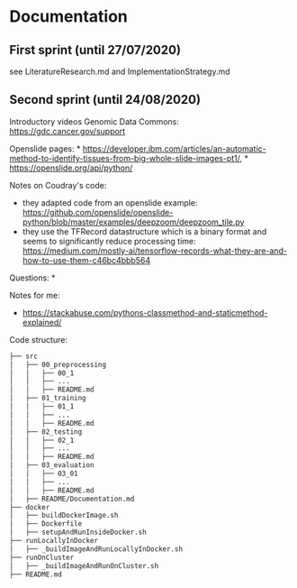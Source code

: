 # Documentation
## First sprint (until 27/07/2020)
see LiteratureResearch.md and ImplementationStrategy.md

## Second sprint (until 24/08/2020)

Introductory videos Genomic Data Commons: <https://gdc.cancer.gov/support>

Openslide pages: 
    * <https://developer.ibm.com/articles/an-automatic-method-to-identify-tissues-from-big-whole-slide-images-pt1/>, 
    * <https://openslide.org/api/python/>

Notes on Coudray's code: 
* they adapted code from an openslide example: <https://github.com/openslide/openslide-python/blob/master/examples/deepzoom/deepzoom_tile.py>
* they use the TFRecord datastructure which is a binary format and seems to significantly reduce processing time: https://medium.com/mostly-ai/tensorflow-records-what-they-are-and-how-to-use-them-c46bc4bbb564

Questions: 
* 

Notes for me: 
* <https://stackabuse.com/pythons-classmethod-and-staticmethod-explained/>


Code structure: 

```bash
├── src
│   ├── 00_preprocessing
│   │   ├── 00_1
│   │   ├── ...
│   │   ├── README.md
│   ├── 01_training
│   │   ├── 01_1
│   │   ├── ...
│   │   ├── README.md
│   ├── 02_testing
│   │   ├── 02_1
│   │   ├── ...
│   │   ├── README.md
│   ├── 03_evaluation 
│   │   ├── 03_01
│   │   ├── ...
│   │   ├── README.md
│   ├── README/Documentation.md
├── docker
│   ├── buildDockerImage.sh
│   ├── Dockerfile
│   ├── setupAndRunInsideDocker.sh
├── runLocallyInDocker
│   ├── _buildImageAndRunLocallyInDocker.sh
├── runOnCluster
│   ├── _buildImageAndRunOnCluster.sh
├── README.md

```
